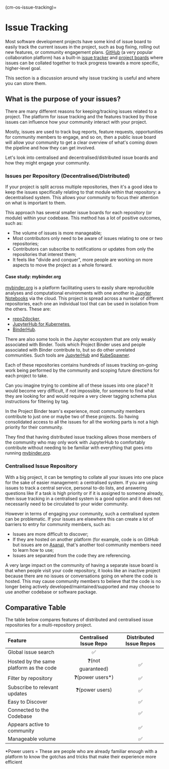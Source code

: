 (cm-os-issue-tracking)=
# Issue Tracking

Most software development projects have some kind of issue board to easily track the current issues in the project, such as bug fixing, rolling out new features, or community engagement plans.
[GitHub](https://github.com) (a very popular collaboration platform) has a built-in [issue tracker](https://guides.github.com/features/issues/) and [project boards](https://help.github.com/en/github/managing-your-work-on-github/about-project-boards) where issues can be collated together to track progress towards a more specific, higher-level goal.

This section is a discussion around why issue tracking is useful and where you can store them.

## What is the purpose of your issues?

There are many different reasons for keeping/tracking issues related to a project.
The platform for issue tracking and the features tracked by those issues can influence how your community interact with your project.

Mostly, issues are used to track bug reports, feature requests, opportunities for community members to engage, and so on, then a public issue board  will allow your community to get a clear overview of what's coming down the pipeline and how they can get involved.

Let's look into centralised and decentralised/distributed issue boards and how they might engage your community.

### Issues per Repository (Decentralised/Distributed)

If your project is split across multiple repositories, then it's a good idea to keep the issues specifically relating to that module within that repository: a decentralised system.
This allows your community to focus their attention on what is important to them.

This approach has several smaller issue boards for each repository (or module) within your codebase.
This method has a lot of positive outcomes, such as:

- The volume of issues is more manageable;
- Most contributors only need to be aware of issues relating to one or two repositories;
- Contributors can subscribe to notifications or updates from only the repositories that interest them;
- It feels like "divide and conquer", more people are working on more aspects to move the project as a whole forward.

#### Case study: mybinder.org

[mybinder.org](https://mybinder.org) is a platform facilitating users to easily share reproducible analyses and computational environments with one another in [Jupyter Notebooks](https://jupyter-notebook.readthedocs.io/en/stable/) via the cloud.
This project is spread across a number of different repositories, each one an individual tool that can be used in isolation from the others.
These are:

- [repo2docker](https://github.com/jupyter/repo2docker),
- [JupyterHub for Kubernetes](https://github.com/jupyterhub/zero-to-jupyterhub-k8s),
- [BinderHub](https://github.com/jupyterhub/binderhub).

There are also some tools in the Jupyter ecosystem that are only weakly associated with Binder.
Tools which Project Binder uses and people associated with Binder contribute to, but so do other unrelated communities.
Such tools are [JupyterHub](https://github.com/jupyterhub/jupyterhub) and [KubeSpawner](https://github.com/jupyterhub/kubespawner).

Each of these repositories contains hundreds of issues tracking on-going work being performed by the community and scoping future directions for each project to take.

Can you imagine trying to combine all of these issues into one place?
It would become very difficult, if not impossible, for someone to find what they are looking for and would require a very clever tagging schema plus instructions for filtering by tag.

In the Project Binder team's experience, most community members contribute to just one or maybe two of these projects.
So having consolidated access to all the issues for all the working parts is not a high priority for their community.

They find that having distributed issue tracking allows those members of the community who may only work with JupyterHub to comfortably contribute without needing to be familiar with everything that goes into running [mybinder.org](https://mybinder.org).

### Centralised Issue Repository

With a big project, it can be tempting to collate all your issues into one place for the sake of easier management: a centralised system.
If you are using issues to track a central service, personal to-do lists, and answering questions like if a task is high priority or if it is assigned to someone already, then issue tracking in a centralised system is a good option and it does not necessarily need to be circulated to your wider community.

However in terms of engaging your community, such a centralised system can be problematic.
If your issues are elsewhere this can create a lot of barriers to entry for community members, such as:

- Issues are more difficult to discover;
- If they are hosted on another platform (for example, code is on GitHub but issues are on [Asana](https://asana.com/)), that's another tool community members need to learn how to use;
- Issues are separated from the code they are referencing.

A very large impact on the community of having a separate issue board is that when people visit your code repository, it looks like an inactive project because there are no issues or conversations going on where the code is hosted.
This may cause community members to believe that the code is no longer being actively developed/maintained/supported and may choose to use another codebase or software package.

## Comparative Table

The table below compares features of distributed and centralised issue repositories for a multi-repository project.

| Feature | Centralised Issue Repo | Distributed Issue Repos |
| :--- | :---: | :---: |
| Global issue search | ✅ | |
| Hosted by the same platform as the code | ❓(not guaranteed) | ✅ |
| Filter by repository | ❓(power users*) | ✅ |
| Subscribe to relevant updates | ❓(power users) | ✅ |
| Easy to Discover | | ✅ |
| Connected to the Codebase | | ✅ |
| Appears active to community | | ✅ |
| Manageable volume | | ✅ |

*Power users = These are people who are already familiar enough with a platform to know the gotchas and tricks that make their experience more efficient
